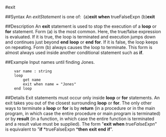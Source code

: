 
#exit

##Syntax
An *exitStatement* is one of:
 (a)**exit** **when** trueFalseExpn (b)**exit**



##Description
An **exit** statement is used to stop the execution of a **loop** or **for** statement. Form (a) is the most common. Here, the true/false expression is evaluated. If it is true, the loop is terminated and execution jumps down and continues just beyond **end** **loop** or **end** **for**. If it is false, the loop keeps on repeating. Form (b) always causes the loop to terminate. This form is almost always used inside another conditional statement such as **if**.



##Example
Input names until finding Jones.


        var name : string
        loop
            get name
            exit when name = "Jones"
        end loop
##Details
Exit statements must occur only inside **loop** or **for** statements. An exit takes you out of the closest surrounding **loop** or **for**. The only other ways to terminate a **loop** or **for** is by **return** (in a procedure or in the main program, in which case the entire procedure or main program is terminated) or by **result** (in a function, in which case the entire function is terminated and a result value must be supplied).
The form "**exit** **when** *trueFalseExpn*" is equivalent to "**if** *trueFalseExpn ***then** **exit** **end** **if**".


